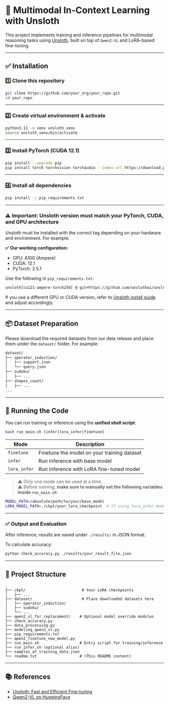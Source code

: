 # 🔬 Multimodal In-Context Learning with Unsloth

This project implements training and inference pipelines for multimodal reasoning tasks using [Unsloth](https://github.com/unslothai/unsloth), built on top of `Qwen2-VL` and LoRA-based fine-tuning.

---

## ✅ Installation

### 1️⃣ Clone this repository

```bash
git clone https://github.com/your_org/your_repo.git
cd your_repo
```
---

### 2️⃣ Create virtual environment & activate

```bash
python3.11 -m venv unsloth_venv
source unsloth_venv/bin/activate
```
---

### 3️⃣ Install PyTorch (CUDA 12.1)

```bash
pip install --upgrade pip
pip install torch torchvision torchaudio --index-url https://download.pytorch.org/whl/cu121
```
---

### 4️⃣ Install all dependencies

```bash
pip install -r pip_requirements.txt
```
---

### ⚠️ Important: Unsloth version must match your PyTorch, CUDA, and GPU architecture

Unsloth must be installed with the correct tag depending on your hardware and environment. For example:

**✅ Our working configuration:**
- GPU: A100 (Ampere)
- CUDA: 12.1
- PyTorch: 2.5.1

Use the following in `pip_requirements.txt`:

```txt
unsloth[cu121-ampere-torch250] @ git+https://github.com/unslothai/unsloth.git
```

If you use a different GPU or CUDA version, refer to [Unsloth install guide](https://github.com/unslothai/unsloth) and adjust accordingly.

---

## 📦 Dataset Preparation

Please download the required datasets from our data release and place them under the `dataset/` folder. For example:

```bash
dataset/
├── operator_induction/
│   ├── support.json
│   └── query.json
├── sudoku/
│   ├── ...
├── shapes_count/
│   ├── ...
...
```
---

## 🧪 Running the Code

You can run training or inference using the **unified shell script**:

```bash
bash run_main.sh [infer|lora_infer|finetune]
```

| Mode         | Description                                 |
|--------------|---------------------------------------------|
| `finetune`   | Finetune the model on your training dataset |
| `infer`      | Run inference with base model               |
| `lora_infer` | Run inference with LoRA fine-tuned model    |

> ⚠️ Only one mode can be used at a time.  
> ⚠️ Before running, **make sure to manually set the following variables inside `run_main.sh`**:

```bash
MODEL_PATH=/absolute/path/to/your/base_model
LORA_MODEL_PATH=./ckpt/your_lora_checkpoint  # if using lora_infer mode
```

---

### ✅ Output and Evaluation

After inference, results are saved under `./results/` in JSON format.

To calculate accuracy:

```bash
python check_accuracy.py ./results/your_result_file.json
```

---

## 📁 Project Structure

```
.
├── ckpt/                         # Your LoRA checkpoints
│   ├── ...
├── dataset/                      # Place downloaded datasets here
│   ├── operator_induction/
│   ├── sudoku/
│   └── ...
├── qwen2_vl_for_replacement/    # Optional model override modules
├── check_accuracy.py
├── data_processing.py
├── modeling_qwen2_vl.py
├── pip_requirements.txt
├── qwen2_finetune_new_model.py
├── run_main.sh                  # Entry script for training/inference
├── run_infer.sh (optional alias)
├── samples_of_training_data.json
└── readme.txt                   # (This README content)
```

---

## 📚 References

- [Unsloth: Fast and Efficient Fine-tuning](https://github.com/unslothai/unsloth)
- [Qwen2-VL on HuggingFace](https://huggingface.co/Qwen/Qwen2-VL-7B-Instruct)
